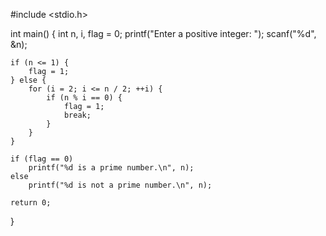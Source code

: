 #include <stdio.h>

int main() {
    int n, i, flag = 0;
    printf("Enter a positive integer: ");
    scanf("%d", &n);

    if (n <= 1) {
        flag = 1;
    } else {
        for (i = 2; i <= n / 2; ++i) {
            if (n % i == 0) {
                flag = 1;
                break;
            }
        }
    }

    if (flag == 0)
        printf("%d is a prime number.\n", n);
    else
        printf("%d is not a prime number.\n", n);

    return 0;
}
